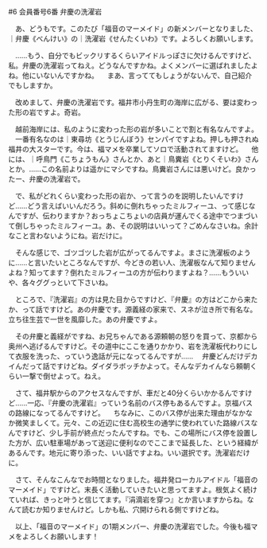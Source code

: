 #6 会員番号6番  弁慶の洗濯岩

　あ、どうもです。このたび「福音のマーメイド」の新メンバーとなりました、｜弁慶《べんけい》の｜洗濯岩《せんたくいわ》です。よろしくお願いします。

　……もう、自分でもビックリするくらいアイドルっぽさに欠けるんですけど、私。弁慶の洗濯岩ってねえ。どうなんですかね。よくメンバーに選ばれましたよね。他にいないんですかね。
　まあ、言っててもしょうがないんで、自己紹介でもしますか。

　改めまして、弁慶の洗濯岩です。福井市小丹生町の海岸に広がる、要は変わった形の岩ですよ。奇岩。

　越前海岸には、私のように変わった形の岩が多いことで割と有名なんですよ。
　一番有名なのは｜東尋坊《とうじんぼう》センパイですよね。押しも押されぬ福井の大スターです。今は、福マメを卒業してソロで活動されてますけど。
　他には、｜呼鳥門《こちょうもん》さんとか、あと｜鳥糞岩《とりくそいわ》さんとか。……この名前よりは遥かにマシですね。鳥糞岩さんには悪いけど。良かったー、弁慶の洗濯岩で。

　で、私がどれくらい変わった形の岩か、って言うのを説明したいんですけど……どう言えばいいんだろう。斜めに倒れちゃったミルフィーユ、って感じなんですが、伝わりますか？おっちょこちょいの店員が運んでくる途中でつまづいて倒しちゃったミルフィーユ。あ、その説明はいいって？ごめんなさいね。余計なこと言わないようにね。岩だけに。

　そんな感じで、ゴツゴツした岩が広がってるんですよ。まさに洗濯板のように……と言いたいところなんですが、今どきの若い人、洗濯板なんて知りませんよね？知ってます？倒れたミルフィーユの方が伝わりますよね？……もういいや、各々ググっといて下さいね。

　ところで、『洗濯岩』の方は見た目からですけど、『弁慶』の方はどこから来たか、って話ですけど。あの弁慶です。源義経の家来で、スネが泣き所で有名な。立ち往生芸で一世を風靡した。あの弁慶ですよ。

　その弁慶と義経がですね、お兄ちゃんである源頼朝の怒りを買って、京都から奥州へ逃げるんですけど。その道中にここを通りかかり、岩を洗濯板代わりにして衣服を洗った、っていう逸話が元になってるんですが……
　弁慶どんだけデカイんだって話ですけどね。ダイダラボッチかよって。そんなデカイんなら頼朝くらい一撃で倒せよって。ねえ。

　さて、福井駅からのアクセスなんですが、車だと40分くらいかかるんですけど……一応、『弁慶の洗濯岩』っていう名前のバス停もあるんですよ。京福バスの路線になってるんですけど。
　ちなみに、このバス停が出来た理由がなかなか微笑ましくて。元々、この近辺に住む高校生の通学に使われていた路線バスなんですけど、少し手前が終点だったんですね。でも、この場所にバス停を設置した方が、広い駐車場があって送迎に便利なのでここまで延長した、という経緯があるんです。地元に寄り添った、いい話ですよね。いい選択です。洗濯岩だけに。

　さて、そんなこんなでお時間となりました。福井発ローカルアイドル「福音のマーメイド」ですけど。末長く活動していきたいと思ってますよ。根気よく続けていれば、きっと叶うと信じてます。『涓滴岩を穿つ』とか言いますからね。なんて読むか知りませんけど。しかも私、穴開けられる側ですけどね。

　以上、「福音のマーメイド」の1期メンバー、弁慶の洗濯岩でした。今後も福マメをよろしくお願いします！